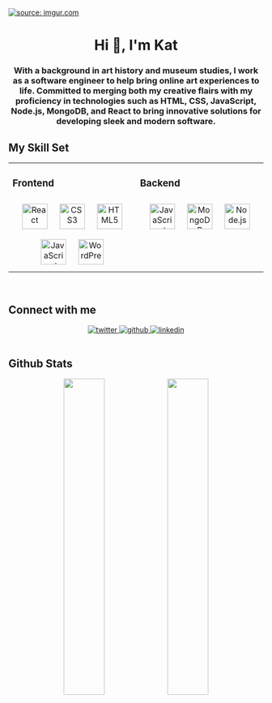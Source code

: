 <a href="https://imgur.com/iUl4y9W"><img src="https://www.canva.com/design/DAEYj_SJJko/1X8NBZlaLydiOMiWw7g7lA/view?utm_content=DAEYj_SJJko&utm_campaign=designshare&utm_medium=link&utm_source=homepage_design_menu" title="source: imgur.com" /></a>
<h1 align="center">Hi 👋, I'm Kat</h1>
<h3 align="center">With a background in art history and museum studies, I work as a software engineer to help bring online art experiences to life. Committed to merging both my creative flairs with my proficiency in technologies such as HTML, CSS, JavaScript, Node.js, MongoDB, and React to bring innovative solutions for developing sleek and modern software.</h3>


## My Skill Set 
<div width="100%"> 
<table><tr><td valign="top" width="50%">
 
### Frontend  
 
<div align="center">  
<img style="margin: 10px" src="https://profilinator.rishav.dev/skills-assets/react-original-wordmark.svg" alt="React" height="50" />   
<img style="margin: 10px" src="https://profilinator.rishav.dev/skills-assets/css3-original-wordmark.svg" alt="CSS3" height="50" />  
<img style="margin: 10px" src="https://profilinator.rishav.dev/skills-assets/html5-original-wordmark.svg" alt="HTML5" height="50" />  
<img style="margin: 10px" src="https://profilinator.rishav.dev/skills-assets/javascript-original.svg" alt="JavaScript" height="50" />   
<img style="margin: 10px" src="https://profilinator.rishav.dev/skills-assets/wordpress.png" alt="WordPress" height="50" />  
</div>
</td><td valign="top" width="50%">
 
 ### Backend  
 
<div align="center">  
<img style="margin: 10px" src="https://profilinator.rishav.dev/skills-assets/javascript-original.svg" alt="JavaScript" height="50" />  
<img style="margin: 10px" src="https://profilinator.rishav.dev/skills-assets/mongodb-original-wordmark.svg" alt="MongoDB" height="50" />  
<img style="margin: 10px" src="https://profilinator.rishav.dev/skills-assets/nodejs-original-wordmark.svg" alt="Node.js" height="50" />  
</div>
</td>
 
 </tr></table> 
 </div>

<br/>

## Connect with me  

<div align="center">
<a href="https://twitter.com/katkava1" target="_blank">
<img src=https://img.shields.io/badge/twitter-%2300acee.svg?&style=for-the-badge&logo=twitter&logoColor=white alt=twitter />
</a>
<a href="https://github.com/katkava" target="_blank">
<img src=https://img.shields.io/badge/github-%2324292e.svg?&style=for-the-badge&logo=github&logoColor=white alt=github />
</a>
<a href="https://www.linkedin.com/in/kat-kavaliova-dev/" target="_blank">
<img src=https://img.shields.io/badge/linkedin-%231E77B5.svg?&style=for-the-badge&logo=linkedin&logoColor=white alt=linkedin  />
</a>  
</div>  
<br/>

## Github Stats  

<div align="center"><img src="https://github-readme-stats.vercel.app/api?username=katkava&show_icons=true&locale=en" align="center" width="40%"/>
<img src="https://github-readme-streak-stats.herokuapp.com/?user=katkava" align="center" width="40%"/>
</div> 


    

<!--
**katkava/katkava** is a ✨ _special_ ✨ repository because its `README.md` (this file) appears on your GitHub profile.

Here are some ideas to get you started:

- 🔭 I’m currently working on ...
- 🌱 I’m currently learning ...
- 👯 I’m looking to collaborate on ...
- 🤔 I’m looking for help with ...
- 💬 Ask me about ...
- 📫 How to reach me: ...
- 😄 Pronouns: ...
- ⚡ Fun fact: ...
-->
